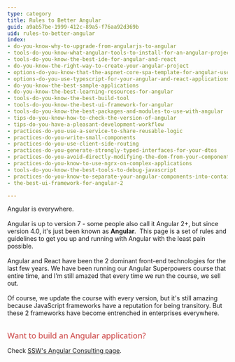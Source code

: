 ```yaml
---
type: category
title: Rules to Better Angular
guid: a9ab57be-1999-412c-89a5-f76aa92d369b
uid: rules-to-better-angular
index:
- do-you-know-why-to-upgrade-from-angularjs-to-angular
- tools-do-you-know-what-angular-tools-to-install-for-an-angular-project
- tools-do-you-know-the-best-ide-for-angular-and-react
- do-you-know-the-right-way-to-create-your-angular-project
- options-do-you-know-that-the-aspnet-core-spa-template-for-angular-uses-the-angular-cli
- options-do-you-use-typescript-for-your-angular-and-react-applications
- do-you-know-the-best-sample-applications
- do-you-know-the-best-learning-resources-for-angular
- tools-do-you-know-the-best-build-tool
- tools-do-you-know-the-best-ui-framework-for-angular
- tools-do-you-know-the-best-packages-and-modules-to-use-with-angular
- tips-do-you-know-how-to-check-the-version-of-angular
- tips-do-you-have-a-pleasant-development-workflow
- practices-do-you-use-a-service-to-share-reusable-logic
- practices-do-you-write-small-components
- practices-do-you-use-client-side-routing
- practices-do-you-generate-strongly-typed-interfaces-for-your-dtos
- practices-do-you-avoid-directly-modifying-the-dom-from-your-components
- practices-do-you-know-to-use-ngrx-on-complex-applications
- tools-do-you-know-the-best-tools-to-debug-javascript
- practices-do-you-know-to-separate-your-angular-components-into-container-and-presentational-components
- the-best-ui-framework-for-angular-2

---
```

<div>​​​​Angular is everywhere.<br><br></div>Angular is up to version 7 - some people also call it Angular&#160;2+, but since version 4.0, it's just been known as <strong>Angular</strong>.&#160; This page is a set of rules and guidelines to get you up and running with Angular with the least pain possible. <br><br>Angular and React have been the 2 dominant front-end technologies for the last few years. We have been running our Angular Superpowers course that entire time, and I’m still amazed that every time we run the course, we sell out.&#160;<br><br>Of course, we update the course with every version, but it's still amazing because JavaScript frameworks have a reputation for being transitory. But these 2 frameworks&#160;have become entrenched in enterprises everywhere.<br><br><p><span style="color&#58;#cc4141;font-family&#58;&quot;segoe ui&quot;, &quot;trebuchet ms&quot;, tahoma, arial, verdana, sans-serif;font-size&#58;18px;">Want&#160;to build an Angular application?&#160;</span><br></p><p>Check <a href="https&#58;//www.ssw.com.au/ssw/Consulting/Angular.aspx">SSW's Angular Consulting page</a>.<br></p>


